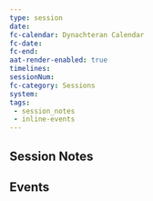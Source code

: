 ```yaml
---
type: session
date: 
fc-calendar: Dynachteran Calendar
fc-date:
fc-end:
aat-render-enabled: true
timelines:
sessionNum: 
fc-category: Sessions
system: 
tags: 
 - session_notes
 - inline-events
---
```


## Session Notes


## Events

<span data-category='Event' data-calendar='Dynachteran Calendar' data-date='' data-end='' data-name=''></span>